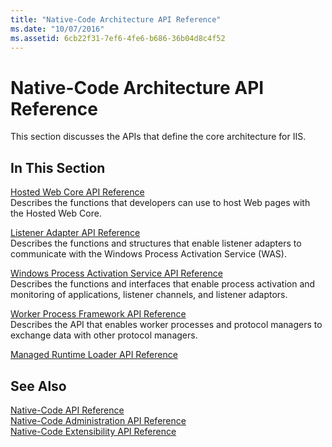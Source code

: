 ```yaml
---
title: "Native-Code Architecture API Reference"
ms.date: "10/07/2016"
ms.assetid: 6cb22f31-7ef6-4fe6-b686-36b04d8c4f52
---
```

# Native-Code Architecture API Reference

This section discusses the APIs that define the core architecture for IIS.  
  
## In This Section

[Hosted Web Core API Reference](../../web-development-reference/native-code-api-reference/hosted-web-core-api-reference.md)  
Describes the functions that developers can use to host Web pages with the Hosted Web Core.  
  
[Listener Adapter API Reference](../../web-development-reference/native-code-api-reference/listener-adapter-api-reference.md)  
Describes the functions and structures that enable listener adapters to communicate with the Windows Process Activation Service (WAS).  
  
[Windows Process Activation Service API Reference](../../web-development-reference/native-code-api-reference/windows-process-activation-service-api-reference.md)  
Describes the functions and interfaces that enable process activation and monitoring of applications, listener channels, and listener adaptors.  
  
[Worker Process Framework API Reference](../../web-development-reference/native-code-api-reference/worker-process-framework-api-reference.md)  
Describes the API that enables worker processes and protocol managers to exchange data with other protocol managers.  

[Managed Runtime Loader API Reference](loadmanagedruntime-function.md)

## See Also  
 [Native-Code API Reference](../../web-development-reference/native-code-api-reference/native-code-api-reference.md)   
 [Native-Code Administration API Reference](../../web-development-reference/native-code-api-reference/native-code-administration-api-reference.md)   
 [Native-Code Extensibility API Reference](../../web-development-reference/native-code-api-reference/native-code-extensibility-api-reference.md)
